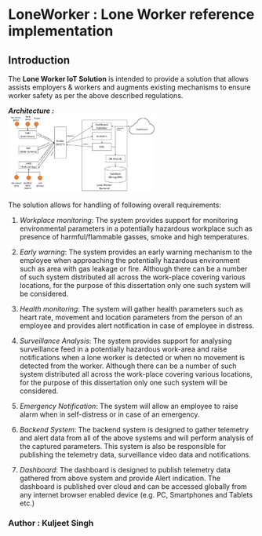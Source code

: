 # LoneWorker : Lone Worker reference implementation

## Introduction

The **Lone Worker IoT Solution** is intended to provide a solution that allows assists employers & workers and augments existing mechanisms to ensure worker safety as per the above described regulations. 

***Architecture :***  
<img src="LoneWorker_Architecture.png" width="300">   

The solution allows for handling of following overall requirements:
1. *Workplace monitoring*: The system provides support for monitoring environmental
parameters in a potentially hazardous workplace such as presence of
harmful/flammable gasses, smoke and high temperatures.

2. *Early warning*: The system provides an early warning mechanism to the employee
when approaching the potentially hazardous environment such as area with gas
leakage or fire. Although there can be a number of such system distributed all across
the work-place covering various locations, for the purpose of this dissertation only one such system will be considered.

3. *Health monitoring*: The system will gather health parameters such as heart rate,
movement and location parameters from the person of an employee and provides alert
notification in case of employee in distress.

4. *Surveillance Analysis*: The system provides support for analysing surveillance feed
in a potentially hazardous work-area and raise notifications when a lone worker is
detected or when no movement is detected from the worker. Although there can be a
number of such system distributed all across the work-place covering various
locations, for the purpose of this dissertation only one such system will be considered.

5. *Emergency Notification*: The system will allow an employee to raise alarm when in
self-distress or in case of an emergency.

6. *Backend System*: The backend system is designed to gather telemetry and alert data
from all of the above systems and will perform analysis of the captured parameters.
This system is also be responsible for publishing the telemetry data, surveillance video data and notifications.

7. *Dashboard*: The dashboard is designed to publish telemetry data gathered from
above system and provide Alert indication. The dashboard is published over cloud and
can be accessed globally from any internet browser enabled device (e.g. PC,
Smartphones and Tablets etc.)


### Author : Kuljeet Singh